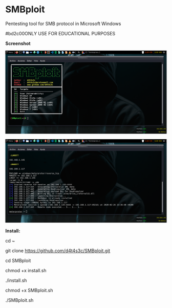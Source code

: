 # SMBploit
Pentesting tool for SMB protocol in Microsoft Windows

#bd2c00ONLY USE FOR EDUCATIONAL PURPOSES

**Screenshot**

![](/screenshot/screenshot01.png)

![](/screenshot/screenshot02.png)

**Install:**

cd ~

git clone https://github.com/d4t4s3c/SMBploit.git

cd SMBploit

chmod +x install.sh

./install.sh

chmod +x SMBploit.sh

./SMBploit.sh



